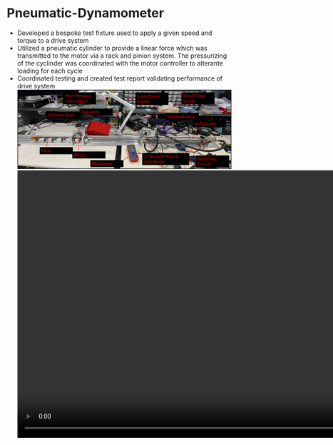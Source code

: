 # Pneumatic-Dynamometer
- Developed a bespoke test fixture used to apply a given speed and torque to a drive system
- Utilized a pneumatic cylinder to provide a linear force which was transmitted to the motor via a rack and pinion system. The pressurizing of the cyclinder was coordinated with the motor controller to alterante loading for each cycle
- Coordinated testing and created test report validating performance of drive system 
![Diagram](pneumaticDyno.PNG)
<video src="pneumaticDyno.mp4" width="1200" controls></video>
